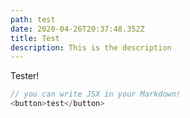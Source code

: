 ```yaml
---
path: test
date: 2020-04-26T20:37:48.352Z
title: Test
description: This is the description
---
```

Tester!

```js
// you can write JSX in your Markdown!
<button>test</button>
```
